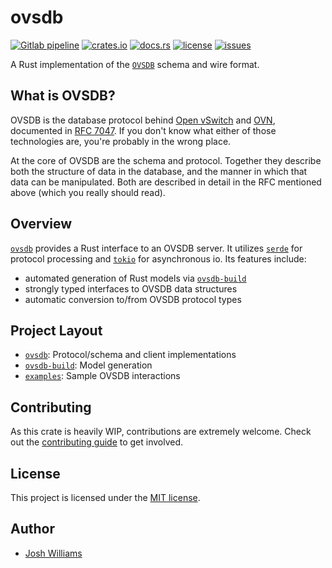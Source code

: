 # ovsdb

[![Gitlab pipeline][pipeline-badge]][pipeline-url]
[![crates.io][cratesio-badge]][cratesio-url]
[![docs.rs][docsrs-badge]][docsrs-url]
[![license][license-badge]][license-url]
[![issues][issues-badge]][issues-url]

A Rust implementation of the [`OVSDB`] schema and wire format.

## What is OVSDB?

OVSDB is the database protocol behind [Open vSwitch][vswitch] and [OVN], documented in
[RFC 7047][OVSDB-RFC]. If you don't know what either of those technologies are, you're
probably in the wrong place.

At the core of OVSDB are the schema and protocol. Together they describe both
the structure of data in the database, and the manner in which that data can be
manipulated. Both are described in detail in the RFC mentioned above (which
you really should read).

## Overview

[`ovsdb`] provides a Rust interface to an OVSDB server. It utilizes [`serde`]
for protocol processing and [`tokio`] for asynchronous io. Its features
include:

- automated generation of Rust models via [`ovsdb-build`]
- strongly typed interfaces to OVSDB data structures
- automatic conversion to/from OVSDB protocol types

## Project Layout

- [`ovsdb`](https://github.com/holodekk/ovsdb/tree/master/ovsdb): Protocol/schema and client implementations
- [`ovsdb-build`](https://github.com/holodekk/ovsdb/tree/master/ovsdb-build): Model generation
- [`examples`](https://github.com/holodekk/ovsdb/tree/master/examples): Sample OVSDB interactions

## Contributing

As this crate is heavily WIP, contributions are extremely welcome. Check out
the [contributing guide][guide] to get involved.

[guide]: CONTRIBUTING.md

## License

This project is licensed under the [MIT license](LICENSE.md).

## Author

- [Josh Williams](https://dubzland.com)

[pipeline-badge]: https://img.shields.io/gitlab/pipeline-status/holodekk%2Fovsdb?gitlab_url=https%3A%2F%2Fgit.dubzland.com&branch=main&style=flat-square&logo=gitlab
[pipeline-url]: https://git.dubzland.com/holodekk/ovsdb/pipelines?scope=all&page=1&ref=main
[cratesio-badge]: https://img.shields.io/crates/v/ovsdb?style=flat-square&logo=rust
[cratesio-url]: https://crates.io/crates/ovsdb
[docsrs-badge]: https://img.shields.io/badge/docs.rs-ovsdb-blue?style=flat-square&logo=docsdotrs
[docsrs-url]: https://docs.rs/ovsdb/latest/ovsdb/
[license-badge]: https://img.shields.io/gitlab/license/holodekk%2Fovsdb?gitlab_url=https%3A%2F%2Fgit.dubzland.com&style=flat-square
[license-url]: https://git.dubzland.com/holodekk/ovsdb/-/blob/main/LICENSE.md
[issues-badge]: https://img.shields.io/gitlab/issues/open/holodekk%2Fovsdb?gitlab_url=https%3A%2F%2Fgit.dubzland.com&style=flat-square&logo=gitlab
[issues-url]: https://git.dubzland.com/holodekk/ovsdb/-/issues
[`OVSDB`]: https://docs.openvswitch.org/en/latest/ref/ovsdb.7/
[vswitch]: https://www.openvswitch.org/
[OVN]: https://docs.ovn.org/en/latest/contents.html
[OVSDB-RFC]: https://datatracker.ietf.org/doc/html/rfc7047
[`ovsdb-build`]: https://docs.rs/ovsdb-build
[`serde`]: https://docs.rs/serde
[`tokio`]: https://docs.rs/tokio
